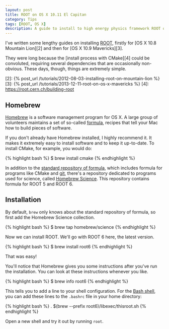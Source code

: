 ```yaml
---
layout: post
title: ROOT on OS X 10.11 El Capitan
category: Tips
tags: [ROOT, OS X]
description: A guide to install to high energy physics framework ROOT on OS X 10.11 with Homebrew.
---
```


I've written some lengthy guides on installing [ROOT][1], firstly for [OS X 
10.8 Mountain Lion][2] and then for [OS X 10.9 Mavericks][3].

They were long because the [install process with CMake][4] could be convoluted, 
requiring several dependencies that are occasionally non-obvious. These days, 
though, things are extremely simple.

[1]: https://root.cern.ch
[2]: {% post_url /tutorials/2012-08-03-installing-root-on-mountain-lion %}
[3]: {% post_url /tutorials/2013-12-11-root-on-os-x-mavericks %}
[4]: https://root.cern.ch/building-root

## Homebrew

[Homebrew][5] is a software management program for OS X.
A large group of volunteers maintains a set of so-called [formula][6], recipes 
that tell your Mac how to build pieces of software.

If you don't already have Homebrew installed, I highly recommend it. It makes 
it extremely easy to install software and to keep it up-to-date.
To install CMake, for example, you would do:

{% highlight bash %}
$ brew install cmake
{% endhighlight %}

In addition to the [standard repository of formula][7], which includes formula 
for programs like CMake and [git][8], there's a repository dedicated to programs 
used for science, called [Homebrew Science][9].
This repository contains formula for ROOT 5 and ROOT 6.

[5]: http://brew.sh/
[6]: http://braumeister.org/
[7]: https://github.com/Homebrew/homebrew/tree/master/Library/Formula
[8]: https://git-scm.com/
[9]: http://brew.sh/homebrew-science/

## Installation

By default, `brew` only knows about the standard repository of formula, so 
first add the Homebrew Science collection.

{% highlight bash %}
$ brew tap homebrew/science
{% endhighlight %}

Now we can install ROOT. We'll go with ROOT 6 here, the latest version.

{% highlight bash %}
$ brew install root6
{% endhighlight %}

That was easy!

You'll notice that Homebrew gives you some instructions after you've run the 
installation.
You can look at these instructions whenever you like.

{% highlight bash %}
$ brew info root6
{% endhighlight %}

This tells you to add a line to your shell configuration.
For the [Bash shell][1], you can add these lines to the `.bashrc` file in your home directory:

{% highlight bash %}
. $(brew --prefix root6)/libexec/thisroot.sh
{% endhighlight %}

Open a new shell and try it out by running `root`.
